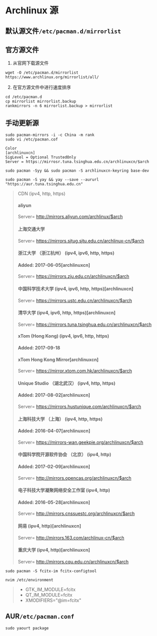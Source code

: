 # Archlinux 源
## 默认源文件`/etc/pacman.d/mirrorlist`

## 官方源文件
1. 从官网下载源文件
```shell
wget -O /etc/pacman.d/mirrorlist https://www.archlinux.org/mirrorlist/all/
```
2. 在官方源文件中进行速度排序
```shell
cd /etc/pacman.d
cp mirrorlist mirrorlist.backup
rankmirrors -n 6 mirrorlist.backup > mirrorlist
```

## 手动更新源
```shell
sudo pacman-mirrors -i -c China -m rank
sudo vi /etc/pacman.cof

Color
[archlinuxcn]
SigLevel = Optional TrustedOnly
Server = https://mirrosr.tuna.tsinghua.edu.cn/archlinuxcn/$arch

sudo pacman -Syy && sudo pacman -S archlinuxcn-keyring base-dev

sudo pacman -S yay && yay --save --aururl "https://aur.tuna.tsinghua.edu.cn"
```

> CDN (ipv4, http, https)
> #### aliyun
> Server= http://mirrors.aliyun.com/archlinux/$arch
>
> #### 上海交通大学
> Server= https://mirrors.sjtug.sjtu.edu.cn/archlinux-cn/$arch
> #### 浙江大学 （浙江杭州） (ipv4, ipv6, http, https)
> #### Added: 2017-06-05[archlinuxcn]
> Server= https://mirrors.zju.edu.cn/archlinuxcn/$arch
>
> #### 中国科学技术大学 (ipv4, ipv6, http, https)[archlinuxcn]
> Server= https://mirrors.ustc.edu.cn/archlinuxcn/$arch
>
> #### 清华大学 (ipv4, ipv6, http, https)[archlinuxcn]
> Server= https://mirrors.tuna.tsinghua.edu.cn/archlinuxcn/$arch
>
> #### xTom (Hong Kong) (ipv4, ipv6, http, https)
> #### Added: 2017-09-18
> #### xTom Hong Kong Mirror[archlinuxcn]
> Server= https://mirror.xtom.com.hk/archlinuxcn/$arch
>
> #### Unique Studio （湖北武汉） (ipv4, http, https)
> #### Added: 2017-08-02[archlinuxcn]
> Server= https://mirrors.hustunique.com/archlinuxcn/$arch
>
> #### 上海科技大学 （上海） (ipv4, http, https)
> #### Added: 2016-04-07[archlinuxcn]
> Server= https://mirrors-wan.geekpie.org/archlinuxcn/$arch
>
> #### 中国科学院开源软件协会 （北京） (ipv4, http)
> #### Added: 2017-02-09[archlinuxcn]
> Server= http://mirrors.opencas.org/archlinuxcn/$arch
>
> #### 电子科技大学凝聚网络安全工作室 (ipv4, http)
> #### Added: 2016-05-28[archlinuxcn]
> Server= http://mirrors.cnssuestc.org/archlinuxcn/$arch
>
> #### 网易 (ipv4, http)[archlinuxcn]
> Server= http://mirrors.163.com/archlinux-cn/$arch
>
> #### 重庆大学 (ipv4, http)[archlinuxcn]
> Server= http://mirrors.cqu.edu.cn/archlinuxcn/$arch

```shell
sudo pacman -S fcitx-im fcitx-configtool

nvim /etc/environment
```

> * GTK_IM_MODULE=fcitx
> * QT_IM_MODULE=fcitx
> * XMODIFIERS="@im=fcitx"

## AUR`/etc/pacman.conf`
```shell
sudo yaourt package
```
